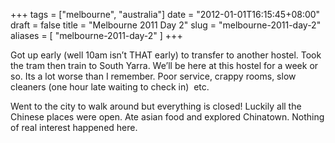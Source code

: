 +++
tags = ["melbourne", "australia"]
date = "2012-01-01T16:15:45+08:00"
draft = false
title = "Melbourne 2011 Day 2"
slug = "melbourne-2011-day-2"
aliases = [
	"melbourne-2011-day-2"
]
+++

Got up early (well 10am isn’t THAT early) to transfer to another hostel. Took the tram then train to South Yarra. We’ll be here at this hostel for a week or so. Its a lot worse than I remember. Poor service, crappy rooms, slow cleaners (one hour late waiting to check in)  etc.

Went to the city to walk around but everything is closed! Luckily all the Chinese places were open. Ate asian food and explored Chinatown. Nothing of real interest happened here.



